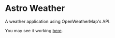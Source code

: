 # Astro Weather

A weather application using OpenWeatherMap's API.

You may see it working [here](https://astroxii.github.io/examples/four).
